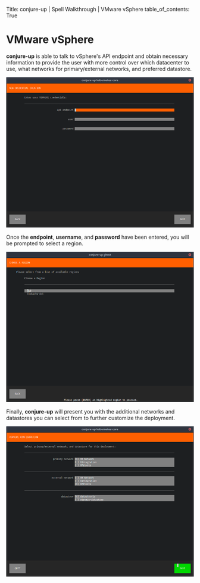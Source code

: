 Title: conjure-up | Spell Walkthrough | VMware vSphere
table_of_contents: True

# VMware vSphere

**conjure-up** is able to talk to vSphere's API endpoint and obtain necessary
information to provide the user with more control over which datacenter to use,
what networks for primary/external networks, and preferred datastore.

![vSphere Credentials][vspherecreds]

Once the **endpoint**, **username**, and **password** have been entered, you
will be prompted to select a region.

![vSphere Region][chooseregion]

Finally, **conjure-up** will present you with the additional networks and
datastores you can select from to further customize the deployment.

![vSphere Setup][vspheresetup]

<!-- IMAGES -->
[vspherecreds]: ../../media/vsphere/new-credential.png
[chooseregion]: ../../media/vsphere/choose-region.png
[vspheresetup]: ../../media/vsphere/vsphere-setup.png

